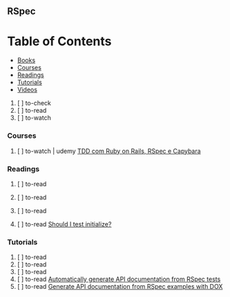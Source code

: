## RSpec

# Table of Contents
<!-- MarkdownTOC depth=4 -->
  - [Books](#books)
  - [Courses](#courses)
  - [Readings](#readings)
  - [Tutorials](#tutorials)
  - [Videos](#videos)
<!-- /MarkdownTOC -->

  1. [ ] to-check []()
  1. [ ] to-read []()
  1. [ ] to-watch []()

### Courses

  1. [ ] to-watch | udemy [TDD com Ruby on Rails, RSpec e Capybara](https://www.udemy.com/rails-tdd/learn/v4/overview)

### Readings

  1. [ ] to-read []()
  1. [ ] to-read []()
  1. [ ] to-read []()

  1. [ ] to-read [Should I test initialize?](https://dev.to/leandrogs/should-i-test-initialize)

### Tutorials

  1. [ ] to-read []()
  1. [ ] to-read []()
  1. [ ] to-read []()
  1. [ ] to-read [Automatically generate API documentation from RSpec tests](https://dev.to/melcha/automatically-generate-api-documentation-from-rspec-tests)
  1. [ ] to-read [Generate API documentation from RSpec examples with DOX](https://infinum.co/the-capsized-eight/generate-api-documentation-from-rspec-examples-with-dox)
